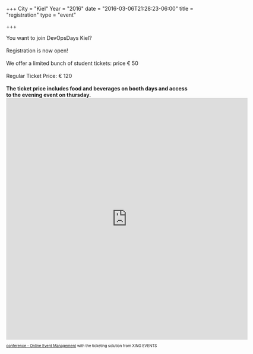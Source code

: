 +++
City = "Kiel"
Year = "2016"
date = "2016-03-06T21:28:23-06:00"
title = "registration"
type = "event"

+++


<div>
You want to join DevOpsDays Kiel?
<br><br>
Registration is now open!
<br><br>
We offer a limited bunch of student tickets: price € 50
<br><br>
Regular Ticket Price: € 120
<br><br>
<strong>The ticket price includes food and beverages on booth days and access to the evening event on thursday.</strong>
<br>
<script type="text/javascript" src="https://de.amiando.com/resources/js/amiandoExport.js"></script><iframe src="https://de.amiando.com/SVBGHOS.html?viewType=iframe&distributionChannel=CHANNEL_IFRAME&panelId=2748112&useDefaults=false&resizeIFrame=true" frameborder="0" width="650px" height="650px" id="_amiandoIFrame2748112"><p>This page requires frame support. Please use a frame compatible browser to see the amiando ticket sales widget.</p><p> Try out the <a href="http://www.amiando.com/">online event registration system</a> from amiando.</p></iframe><p style="text-align: left; font-size:10px;"><a href="http://www.amiando.com?viralRefId=SVBGHOS&utm_campaign=ev-SVBGHOS&utm_medium=viral&utm_source=EventWebsite&utm_content=TextLinkBottom&utm_term=text-link" target="_blank" alt="conference - Online Event Management" title="conference - Online Event Management" >conference - Online Event Management</a> with the ticketing solution from XING EVENTS</p>
</div>
